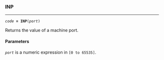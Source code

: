 ### INP
***
<code><var>code</var> <b>= INP</b>(<var>port</var>)</code>

Returns the value of a machine port.

#### Parameters
<code><var>port</var></code> is a numeric expression in `[0 to 65535]`.
